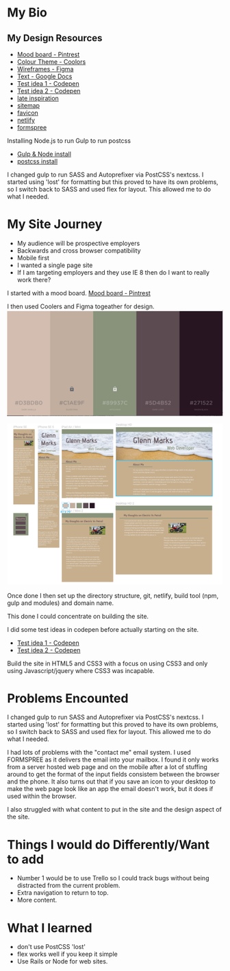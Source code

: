 My Bio
=

My Design Resources
-

- [Mood board - Pintrest](https://au.pinterest.com/glenn5503/bio-web-site-portfolio/)
- [Colour Theme - Coolors](https://coolors.co/d3bdb0-c1ae9f-89937c-5d4b52-271522)
- [Wireframes - Figma](https://www.figma.com/file/GkQ3BEqtwG3lapHNAIDwUxn8/Untitled)
- [Text - Google Docs](https://docs.google.com/document/d/1MAm9vWcEJNawFjyqwYlnF1S_YDjFgLthmb58cz0dEGc/edit)
- [Test idea 1 - Codepen](https://codepen.io/grmarks/pen/jLdRLX?editors=1100)
- [Test idea 2 - Codepen](https://codepen.io/grmarks/pen/EvMaWx?editors=1100)
- [late inspiration](https://directwebsitedesign.com.au)
- [sitemap](http://www.sitemaps.org)
- [favicon](https://realfavicongenerator.net) 
- [netlify](https://app.netlify.com)
- [formspree](https://formspree.io/)

Installing Node.js to run Gulp to run postcss

- [Gulp & Node install](http://www.hongkiat.com/blog/getting-started-with-gulp-js/)
- [postcss install](https://www.smashingmagazine.com/2015/12/introduction-to-postcss/)


I changed gulp to run SASS and Autoprefixer via PostCSS's nextcss. I started using 'lost' for formatting but this 
proved to have its own problems, so I switch back to SASS and used flex for layout. This allowed me to do what I needed.


My Site Journey
=

- My audience will be prospective employers
- Backwards and cross browser compatibility 
- Mobile first
- I wanted a single page site
- If I am targeting employers and they use IE 8 then do I want to really work there?


I started with a mood board.
[Mood board - Pintrest](https://au.pinterest.com/glenn5503/bio-web-site-portfolio/)

I then used Coolers and Figma togeather for design.
![My colours](assets/images/coolers.png?raw=true "My colours")

![My design](assets/images/figma.png?raw=true "My design")

Once done I then set up the directory structure, git, 
netlify, build tool (npm, gulp and modules) and domain name.
 
This done I could concentrate on building the site. 

I did some test ideas in codepen before actually starting on the site.

- [Test idea 1 - Codepen](https://codepen.io/grmarks/pen/jLdRLX?editors=1100)
- [Test idea 2 - Codepen](https://codepen.io/grmarks/pen/EvMaWx?editors=1100)

Build the site in HTML5 and CSS3 with a focus on using CSS3 and only using Javascript/jquery where CSS3 was incapable.

Problems Encounted
=

I changed gulp to run SASS and Autoprefixer via PostCSS's nextcss. I started using 'lost' for formatting but this 
proved to have its own problems, so I switch back to SASS and used flex for layout. This allowed me to do what I needed.

I had lots of problems with the "contact me" email system. I used FORMSPREE as it delivers the email into your mailbox.
I found it only works from a server hosted web page and on the mobile after a lot of stuffing around to get the 
format of the input fields consistem between the browser and the phone. It also turns out that if you save an icon to
 your desktop to make the web page look like an app the email doesn't work, but it does if used within the browser.
 
I also struggled with what content to put in the site and the design aspect of the site.

Things I would do Differently/Want to add
=

- Number 1 would be to use Trello so I could track bugs without being distracted from the current problem.
- Extra navigation to return to top.
- More content.

What I learned
=

- don't use PostCSS 'lost'
- flex works well if you keep it simple
- Use Rails or Node for web sites.

             
 